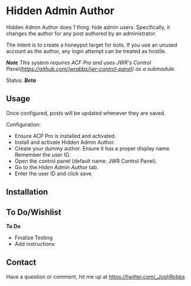 # Hidden Admin Author
Hidden Admin Author does 1 thing: hide admin users. Specifically, it changes the author for any post authored by an administrator.

The intent is to create a honeypot target for bots. If you use an unused account as the author, any login attempt can be treated as hostile.

***Note** This system requires ACF Pro and uses JWR's Control Panel(https://github.com/jwrobbs/jwr-control-panel) as a submodule.*

Status: ***Beta***

## Usage
Once configured, posts will be updated whenever they are saved.

Configuration:
- Ensure ACP Pro is installed and activated.
- Install and activate Hidden Admin Author.
- Create your dummy author. Ensure it has a proper display name. Remember the user ID.
- Open the control panel (default name: JWR Control Panel).
- Go to the *Hiden Admin Author* tab.
- Enter the user ID and click save.


## Installation

## To Do/Wishlist
**To Do**
- Finalize Testing
- Add instructions

## Contact

Have a question or comment, hit me up at https://twitter.com/_JoshRobbs
